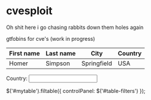 # cvesploit

Oh shit here i go chasing rabbits down them holes again 

gtfobins for cve's (work in progress)





<table id="mytable">
<thead>
	<tr>
		<th>First name</th>
 		<th>Last name</th>
 		<th>City</th>
 		<th>Country</th>
 	</tr>
</thead>
<tbody>
	<tr>
 		<td>Homer</td>
 		<td>Simpson</td>
 		<td>Springfield</td>
 		<td>USA</td>
 	</tr>
 	<!-- ...and so on -->
</tbody>
</table>


<div id="table-filters">
 	<label for="filter-country">Country:</label>
	<input type="text" id="filter-country" data-filter-col="3">
</div>

<script src="http://ajax.googleapis.com/ajax/libs/jquery/1.9.1/jquery.min.js"></script>
<script src="filtable.js"></script>

$('#mytable').filtable({ controlPanel: $('#table-filters') });

 









































